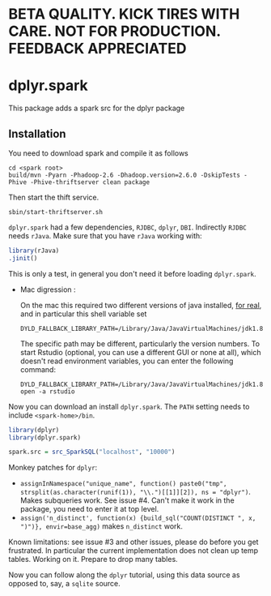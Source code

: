 


# BETA QUALITY. KICK TIRES WITH CARE. NOT FOR PRODUCTION. FEEDBACK APPRECIATED

# dplyr.spark


This package adds a spark src for the dplyr package

## Installation

You need to download spark and compile it as follows


```
cd <spark root>
build/mvn -Pyarn -Phadoop-2.6 -Dhadoop.version=2.6.0 -DskipTests -Phive -Phive-thriftserver clean package
```

Then start the thift service.

```
sbin/start-thriftserver.sh 
```

`dplyr.spark` had a few dependencies, `RJDBC`, `dplyr`, `DBI`. Indirectly `RJDBC` needs `rJava`. Make sure that you have `rJava` working with:


```r
library(rJava)
.jinit()
```

This is only a test, in general you don't need it before loading `dplyr.spark`.

<ul> <li>Mac digression :

On the mac this required two different versions of java installed, [for real](http://andrewgoldstone.com/blog/2015/02/03/rjava/), and in particular this shell variable set

```
DYLD_FALLBACK_LIBRARY_PATH=/Library/Java/JavaVirtualMachines/jdk1.8.0_45.jdk/Contents/Home/jre/lib/server/
```

The specific path may be different, particularly the version numbers. To start Rstudio (optional, you can use a different GUI or none at all), which doesn't read environment variables, you can enter the following command:

```
DYLD_FALLBACK_LIBRARY_PATH=/Library/Java/JavaVirtualMachines/jdk1.8.0_45.jdk/Contents/Home/jre/lib/server/ open -a rstudio
```
</li></ul>

Now you can download an install `dplyr.spark`. The `PATH` setting needs to include `<spark-home>/bin`. 


```r
library(dplyr)
library(dplyr.spark)

spark.src = src_SparkSQL("localhost", "10000")
```


Monkey patches for `dplyr`: 
 - `assignInNamespace("unique_name", function() paste0("tmp", strsplit(as.character(runif(1)), "\\.")[[1]][2]), ns = "dplyr")`. Makes subqueries work. See issue #4. Can't make it work in the package, you need to enter it at top level.
 - `assign('n_distinct', function(x) {build_sql("COUNT(DISTINCT ", x, ")")}, envir=base_agg)` makes `n_distinct` work.
 
Known limitations: see issue #3 and other issues, please do before you get frustrated. In particular the current implementation does not clean up temp tables. Working on it. Prepare to drop many tables.

Now you can follow along the `dplyr` tutorial, using this data source as opposed to, say, a `sqlite` source.


